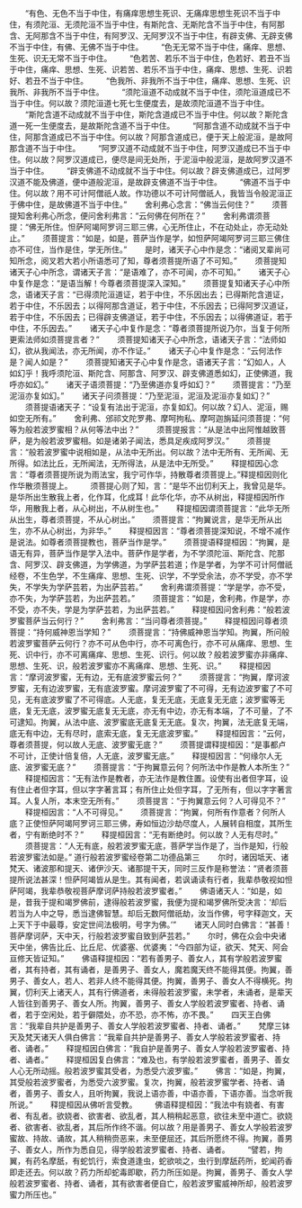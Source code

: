 <!-- { "loadSidebar": true } -->
　　“有色、无色不当于中住，有痛痒思想生死识、无痛痒思想生死识不当于中住，有须陀洹、无须陀洹不当于中住，有斯陀含、无斯陀含不当于中住，有阿那含、无阿那含不当于中住，有阿罗汉、无阿罗汉不当于中住，有辟支佛、无辟支佛不当于中住，有佛、无佛不当于中住。
　　“色无无常不当于中住，痛痒、思想、生死、识无无常不当于中住。
　　“色若苦、若乐不当于中住，色若好、若丑不当于中住，痛痒、思想、生死、识若苦、若乐不当于中住，痛痒、思想、生死、识若好、若丑不当于中住。
　　“色我所、非我所不当于中住，痛痒、思想、生死、识我所、非我所不当于中住。
　　“须陀洹道不动成就不当于中住，须陀洹道成已不当于中住。何以故？须陀洹道七死七生便度去，是故须陀洹道不当于中住。
　　“斯陀含道不动成就不当于中住，斯陀含道成已不当于中住。何以故？斯陀含道一死一生便度去，是故斯陀含道不当于中住。
　　“阿那含道不动成就不当于中住，阿那含道成已不当于中住。何以故？阿那含道成已，便于天上般泥洹，是故阿那含道不当于中住。
　　“阿罗汉道不动成就不当于中住，阿罗汉道成已不当于中住。何以故？阿罗汉道成已，便尽是间无处所，于泥洹中般泥洹，是故阿罗汉道不当于中住。
　　“辟支佛道不动成就不当于中住。何以故？辟支佛道成已，过阿罗汉道不能及佛道，便中道般泥洹，是故辟支佛道不当于中住。
　　“佛道不当于中住。何以故？用不可计阿僧祇人故。作功德以不可计阿僧祇人，我皆当令般泥洹正于佛中住，是故佛道不当于中住。”
　　舍利弗心念言：“佛当云何住？”
　　须菩提知舍利弗心所念，便问舍利弗言：“云何佛在何所在？”
　　舍利弗谓须菩提：“佛无所住。怛萨阿竭阿罗诃三耶三佛，心无所住止，不在动处止，亦无动处止。”
　　须菩提言：“如是，如是，菩萨当作是学，如怛萨阿竭阿罗诃三耶三佛住亦不可住，当作是住，学无所住。”
　　是时，诸天子心中作是念：“诸阅叉辈尚可知所念，阅叉若大若小所语悉可了知，尊者须菩提所语了不可知。”
　　须菩提知诸天子心中所念，谓诸天子言：“是语难了，亦不可闻，亦不可知。”
　　诸天子心中复作是念：“是语当解！今尊者须菩提深入深知。”
　　须菩提复知诸天子心中所念，语诸天子言：“已得须陀洹道证，若于中住，不乐因出去；已得斯陀含道证，若于中住，不乐因去；以得阿那含道证，若于中住，不乐因去；已得阿罗汉道证，若于中住，不乐因去；已得辟支佛道证，若于中住，不乐因去；以得佛道证，若于中住，不乐因去。”
　　诸天子心中复作是念：“尊者须菩提所说乃尔，当复于何所更索法师如须菩提言者？”
　　须菩提知诸天子心中所念，语诸天子言：“法师如幻，欲从我闻法，亦无所闻，亦不作证。”
　　诸天子心中复作是念：“云何法作是？闻人如是？”
　　须菩提知诸天子心中复作是念，语诸天子言：“幻如人，人如幻乎！我呼须陀洹、斯陀含、阿那含、阿罗汉、辟支佛道悉如幻，正使佛道，我呼亦如幻。”
　　诸天子语须菩提：“乃至佛道亦复呼如幻？”
　　须菩提言：“乃至泥洹亦复如幻。”
　　诸天子问须菩提：“乃至泥洹，泥洹及泥洹亦复如幻？”
　　须菩提语诸天子：“设复有法出于泥洹，亦复如幻。何以故？幻人、泥洹，赐如空无所有。”
　　舍利弗、邠祁文陀罗弗、摩呵拘私、摩呵迦旃延问须菩提：“何等为般若波罗蜜相？从何等法中出？”
　　须菩提报言：“从是法中出阿惟越致菩萨，是为般若波罗蜜相。如是诸弟子闻法，悉具足疾成阿罗汉。”
　　须菩提言：“般若波罗蜜中说相如是，从法中无所出。何以故？法中无所有、无所闻、无所得。如法比丘，无所闻法，无所得法，从是法中无所受。”
　　释提桓因心念言：“尊者须菩提所说为雨法宝，我宁可作华，持散尊者须菩提上。”释提桓因则化作华散须菩提上。
　　须菩提心则了知，言：“是华不出忉利天上，我曾见是华。是华所出生散我上者，化作耳，化成耳！此华化华，亦不从树出，释提桓因所作华，用散我上者，从心树出，不从树生也。”
　　释提桓因谓须菩提言：“此华无所从出生，尊者须菩提，不从心树出。”
　　须菩提言：“拘翼说言，是华无所从出生，亦不从心树出，为非华。”
　　释提桓因言：“尊者须菩提深知说，不增不减作是说法。如尊者须菩提教也，菩萨当作是学。”
　　须菩提语释提桓因：“拘翼，是语无有异，菩萨当作是学入法中。菩萨作是学者，为不学须陀洹、斯陀含、陀那含、阿罗汉、辟支佛道，为学佛道，为学萨芸若道；作是学者，为学不可计阿僧祇经卷，不生色学，不生痛痒、思想、生死、识学，不学受余法，亦不学受，亦不学失，不学失为学萨芸若，为出萨芸若。”
　　舍利弗谓须菩提：“学是学，亦不受，亦不失，为学萨芸若，为出萨芸若。”
　　须菩提言：“如是，舍利弗，作是学，亦不受，亦不失，学是为学萨芸若，为出萨芸若。”
　　释提桓因问舍利弗：“般若波罗蜜菩萨当云何行？”
　　舍利弗言：“当问尊者须菩提。”
　　释提桓因问尊者须菩提：“持何威神恩当学知？”
　　须菩提言：“持佛威神恩当学知。拘翼，所问般若波罗蜜菩萨云何行？亦不可从色中行，亦不可离色行，亦不可从痛痒、思想、生死、识中行，亦不可离痛痒、思想、生死、识行。何以故？般若波罗蜜亦非痛痒、思想、生死、识，般若波罗蜜亦不离痛痒、思想、生死、识。”
　　释提桓因言：“摩诃波罗蜜，无有边，无有底波罗蜜云何？”
　　须菩提言：“拘翼，摩诃波罗蜜，无有边波罗蜜，无有底波罗蜜。摩诃波罗蜜了不可得，无有边波罗蜜了不可见，无有底波罗蜜了不可得底。人无底，复无无底，无底复无无底；波罗蜜等无底，复无无底，波罗蜜无底复无无底，亦无有中边，亦无有本端，了不可量，了不可逮知。拘翼，从法中底、波罗蜜底无底复无无底。复次，拘翼，法无底复无端，底无有中边，无有尽时，底索无底，复无无底波罗蜜。”
　　释提桓因言：“云何，尊者须菩提，何以故人无底、波罗蜜无底？”
　　须菩提谓释提桓因：“是事都卢不可计，正使计倍复倍，人无底，波罗蜜无底。”
　　释提桓因言：“何缘尔人无底、波罗蜜无底？”
　　须菩提言：“于拘翼意云何？何所法中作是教人本所生？”
　　释提桓因言：“无有法作是教者，亦无法作是教住置。设使有出者但字耳，设有住止者但字耳，但以字字著言耳；有所住止处但字耳，了无所有，但以字字著言耳。人复人所，本末空无所有。”
　　须菩提言：“于拘翼意云何？人可得见不？”
　　释提桓因言：“人不可得见。”
　　须菩提言：“拘翼，何所有作意者？何所人底？正使怛萨阿竭阿罗诃三耶三佛，寿如恒边沙劫尽度人，人展转自相度，其所生者，宁有断绝时不？”
　　释提桓因言：“无有断绝时。何以故？人无有尽时。”
　　须菩提言：“人无有底，般若波罗蜜无底，菩萨学当作是了，当作是知，行般若波罗蜜法如是。”
道行般若波罗蜜经卷第二功德品第三
　　尔时，诸因坻天、诸梵天、诸波那和提天、诸伊沙天、诸那提干天，同时三反作是称誉法：“贤者须菩提所说法甚深！怛萨阿竭皆从是生。其有闻者，若讽诵读有行者，我辈恭敬视如怛萨阿竭，我辈恭敬视菩萨摩诃萨持般若波罗蜜者。”
　　佛语诸天人：“如是，如是，昔我于提和竭罗佛前，逮得般若波罗蜜，我便为提和竭罗佛所受决言：‘却后若当为人中之导，悉当逮佛智慧。却后无数阿僧祇劫，汝当作佛，号字释迦文，天上天下于中最尊，安定世间法极明，号字为佛。’”
　　诸天人同时白佛言：“甚善！菩萨摩诃萨，天中天，行般若波罗蜜自致到萨芸若。”
　　尔时，佛在众会中央诸天中坐，佛告比丘、比丘尼、优婆塞、优婆夷：“今四部为证，欲天、梵天、阿会亘修天皆证知。”
　　佛语释提桓因：“若有善男子、善女人，其有学般若波罗蜜者，其有持者，其有诵者，是善男子、善女人，魔若魔天终不能得其便。拘翼，善男子、善女人，若人、若非人终不能得其便。拘翼，善男子、善女人不得横死。拘翼，忉利天上诸天人，其有行佛道者，未得般若波罗蜜，未学者，未诵者，是辈天人皆往到善男子、善女人所。拘翼，善男子、善女人学般若波罗蜜者、持者、诵者，若于空闲处，若于僻隈处，亦不恐，亦不怖，亦不畏。”
　　四天王白佛言：“我辈自共护是善男子、善女人学般若波罗蜜者、持者、诵者。”
　　梵摩三钵天及梵天诸天人俱白佛言：“我辈自共护是善男子、善女人学般若波罗蜜者、持者、诵者。”
　　释提桓因白佛言：“我自护是善男子、善女人学般若波罗蜜者、持者、诵者。”
　　释提桓因复白佛言：“难及也，有学般若波罗蜜者，善男子、善女人心无所动摇。般若波罗蜜其受者，为悉受六波罗蜜。”
　　佛言：“如是，拘翼，其受般若波罗蜜者，为悉受六波罗蜜。复次，拘翼，般若波罗蜜学者、持者、诵者，善男子、善女人，且听拘翼，我说上语亦善，中语亦善，下语亦善。当念听我所说。”
　　释提桓因从佛听言受教。
　　佛语释提桓因：“我法中有娆者、有害者、有乱者。欲娆者、欲害者、欲乱者，其人稍稍起恶意，欲往未至中道亡。欲娆者、欲害者、欲乱者，其后所作终不谐。何以故？用是善男子、善女人学般若波罗蜜故、持故、诵故，其人稍稍赍恶来，未至便屈还，其后所愿终不得。拘翼，善男子、善女人，所作为悉自见，得学般若波罗蜜者、持者、诵者。
　　“譬若，拘翼，有药名摩舐，有蛇饥行，索食道逢虫，蛇欲啖之，虫行到摩舐药所，蛇闻药香即走还去。何以故？药力所却蛇毒即歇，药力所压如是。拘翼，善男子、善女人学般若波罗蜜者、持者、诵者，其有欲害者便自亡，般若波罗蜜威神所却，般若波罗蜜力所压也。”
